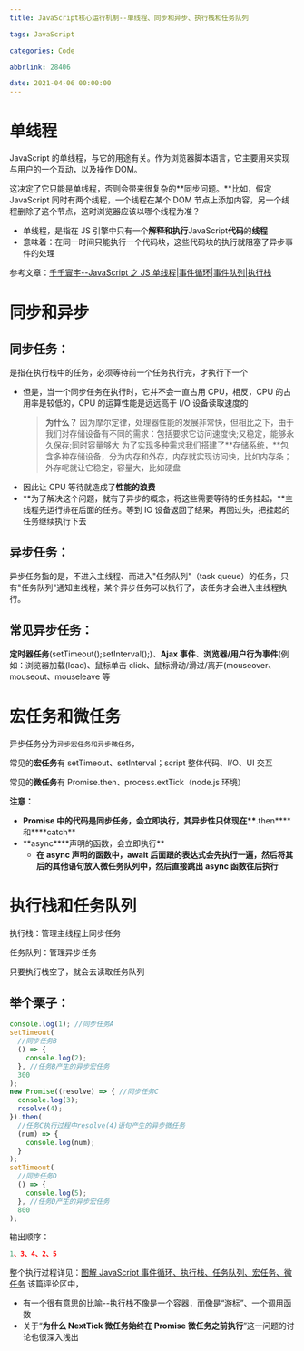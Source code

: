 ```yaml
---
title: JavaScript核心运行机制--单线程、同步和异步、执行栈和任务队列

tags: JavaScript

categories: Code

abbrlink: 28406

date: 2021-04-06 00:00:00
---
```



# 单线程

JavaScript 的单线程，与它的用途有关。作为浏览器脚本语言，它主要用来实现与用户的一个互动，以及操作 DOM。

<!-- more -->

这决定了它只能是单线程，否则会带来很复杂的**同步问题。**比如，假定 JavaScript 同时有两个线程，一个线程在某个 DOM 节点上添加内容，另一个线程删除了这个节点，这时浏览器应该以哪个线程为准？

- 单线程，是指在 JS 引擎中只有一个**解释和执行**JavaScript**代码**的**线程**
- 意味着：在同一时间只能执行一个代码块，这些代码块的执行就阻塞了异步事件的处理

参考文章：[千千寰宇--JavaScript 之 JS 单线程|事件循环|事件队列|执行栈](https://www.cnblogs.com/johnnyzen/p/7894984.html?fileGuid=VCHdY989XCKwGHpc)

# 同步和异步

## 同步任务：

是指在执行栈中的任务，必须等待前一个任务执行完，才执行下一个

- 但是，当一个同步任务在执行时，它并不会一直占用 CPU，相反，CPU 的占用率是较低的，CPU 的运算性能是远远高于 I/O 设备读取速度的
  > **为什么？**
  > 因为摩尔定律，处理器性能的发展非常快，但相比之下，由于我们对存储设备有不同的需求：包括要求它访问速度快;又稳定，能够永久保存;同时容量够大
  > 为了实现多种需求我们搭建了**存储系统，**包含多种存储设备，分为内存和外存，内存就实现访问快，比如内存条；外存呢就让它稳定，容量大，比如硬盘
- 因此让 CPU 等待就造成了**性能的浪费**
- **为了解决这个问题，就有了异步的概念，将这些需要等待的任务挂起，**主线程先运行排在后面的任务。等到 IO 设备返回了结果，再回过头，把挂起的任务继续执行下去

## 异步任务：

异步任务指的是，不进入主线程、而进入"任务队列"（task queue）的任务，只有"任务队列"通知主线程，某个异步任务可以执行了，该任务才会进入主线程执行。

## 常见异步任务：

**定时器任务**(setTimeout();setInterval();)、**Ajax 事件**、**浏览器/用户行为事件**(例如：浏览器加载(load)、鼠标单击 click、鼠标滑动/滑过/离开(mouseover、mouseout、mouseleave 等

# 宏任务和微任务

异步任务分为`异步宏任务和异步微任务`，

常见的**宏任务**有 setTimeout、setInterval；script 整体代码、I/O、UI 交互

常见的**微任务**有 Promise.then、process.extTick（node.js 环境）

**注意：**

- **Promise 中的代码是同步任务，会立即执行，其异步性只体现在\*\***.then\***\*和\*\***catch\*\*
- **async\*\***声明的函数，会立即执行\*\*
  - **在 async 声明的函数中，await 后面跟的表达式会先执行一遍，然后将其后的其他语句放入微任务队列中，然后直接跳出 async 函数往后执行**

# 执行栈和任务队列

执行栈：管理主线程上同步任务

任务队列：管理异步任务

只要执行栈空了，就会去读取任务队列

## 举个栗子：

```javascript
console.log(1); //同步任务A
setTimeout(
  //同步任务B
  () => {
    console.log(2);
  }, //任务B产生的异步宏任务
  300
);
new Promise((resolve) => { //同步任务C
  console.log(3);
  resolve(4);
}).then(
  //任务C执行过程中resolve(4)语句产生的异步微任务
  (num) => {
    console.log(num);
  }
);
setTimeout(
  //同步任务D
  () => {
    console.log(5);
  }, //任务D产生的异步宏任务
  800
);
```

输出顺序：

```javascript
1、3、4、2、5
```

整个执行过程详见：[图解 JavaScript 事件循环、执行栈、任务队列、宏任务、微任务](https://www.jianshu.com/p/a05dd3ac0150?fileGuid=VCHdY989XCKwGHpc)
该篇评论区中，

- 有一个很有意思的比喻--执行栈不像是一个容器，而像是“游标”、一个调用函数
- 关于“**为什么 NextTick 微任务始终在 Promise 微任务之前执行**”这一问题的讨论也很深入浅出
